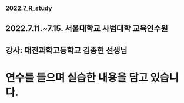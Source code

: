 ### 2022.7_R_study

## 2022.7.11.~7.15. 서울대학교 사범대학 교육연수원
## 강사: 대전과학고등학교 김종현 선생님

# 연수를 들으며 실습한 내용을 담고 있습니다.
